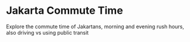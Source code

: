 # Jakarta Commute Time

Explore the commute time of Jakartans, morning and evening rush hours, also driving vs using public transit

